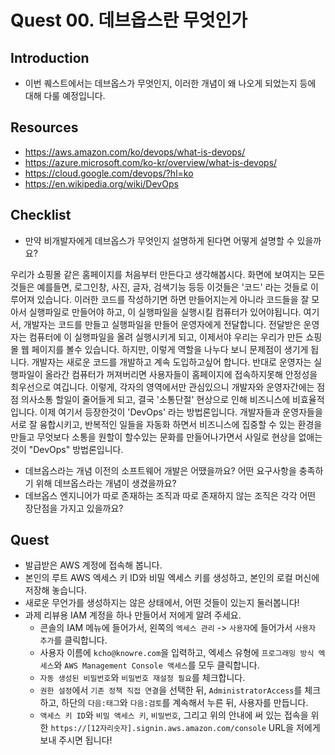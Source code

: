 # Quest 00. 데브옵스란 무엇인가

## Introduction
* 이번 퀘스트에서는 데브옵스가 무엇인지, 이러한 개념이 왜 나오게 되었는지 등에 대해 다룰 예정입니다.

## Resources
* https://aws.amazon.com/ko/devops/what-is-devops/
* https://azure.microsoft.com/ko-kr/overview/what-is-devops/
* https://cloud.google.com/devops/?hl=ko
* https://en.wikipedia.org/wiki/DevOps

## Checklist
* 만약 비개발자에게 데브옵스가 무엇인지 설명하게 된다면 어떻게 설명할 수 있을까요?

우리가 쇼핑몰 같은 홈페이지를 처음부터 만든다고 생각해봅시다. 화면에 보여지는 모든것들은 예를들면, 로그인창, 사진, 글자, 검색기능 등등 이것들은 '코드' 라는 것들로 이루어져 있습니다. 이러한 코드를 작성하기면 하면 만들어지는게 아니라 코드들을 잘 모아서 실행파일로 만들어야 하고, 이 실행파일을 실행시킬 컴퓨터가 있어야됩니다. 여기서, 개발자는 코드를 만들고 실행파일을 만들어 운영자에게 전달합니다. 전달받은 운영자는 컴퓨터에 이 실행파일을 올려 실행시키게 되고, 이제서야 우리는 우리가 만든 쇼핑몰 웹 페이지를 볼수 있습니다. 하지만, 이렇게 역할을 나누다 보니 문제점이 생기게 됩니다. 개발자는 새로운 코드를 개발하고 계속 도입하고싶어 합니다. 반대로 운영자는 실행파일이 올라간 컴퓨터가 꺼져버리면 사용자들이 홈페이지에 접속하지못해 안정성을 최우선으로 여깁니다. 이렇게, 각자의 영역에서만 관심있으니 개발자와 운영자간에는 점점
의사소통 할일이 줄어들게 되고, 결국 '소통단절' 현상으로 인해 비즈니스에 비효율적입니다. 이제 여기서 등장한것이 'DevOps' 라는 방법론입니다.
개발자들과 운영자들을 서로 잘 융합시키고, 반복적인 일들을 자동화 하면서 비즈니스에 집중할 수 있는 환경을 만들고 무엇보다 소통을 원할이 할수있는 문화를 만들어나가면서 사일로 현상을 없애는것이 "DevOps" 방법론입니다.


* 데브옵스라는 개념 이전의 소프트웨어 개발은 어땠을까요? 어떤 요구사항을 충족하기 위해 데브옵스라는 개념이 생겼을까요?
* 데브옵스 엔지니어가 따로 존재하는 조직과 따로 존재하지 않는 조직은 각각 어떤 장단점을 가지고 있을까요?

## Quest
* 발급받은 AWS 계정에 접속해 봅니다.
* 본인의 루트 AWS 엑세스 키 ID와 비밀 엑세스 키를 생성하고, 본인의 로컬 머신에 저장해 놓습니다.
* 새로운 무언가를 생성하지는 않은 상태에서, 어떤 것들이 있는지 둘러봅니다!
* 과제 리뷰용 IAM 계정을 하나 만들어서 저에게 알려 주세요.
  * 콘솔의 IAM 메뉴에 들어가서, 왼쪽의 `엑세스 관리` -> `사용자`에 들어가서 `사용자 추가`를 클릭합니다.
  * 사용자 이름에 `kcho@knowre.com`을 입력하고, 엑세스 유형에 `프로그래밍 방식 엑세스`와 `AWS Management Console 액세스`를 모두 클릭합니다.
  * `자동 생성된 비밀번호`와 `비밀번호 재설정 필요`를 체크합니다.
  * `권한 설정`에서 `기존 정책 직접 연결`을 선택한 뒤, `AdministratorAccess`를 체크하고, 하단의 `다음:태그`와 `다음:검토`를 계속해서 누른 뒤, 사용자를 만듭니다.
  * `액세스 키 ID`와 `비밀 액세스 키`, `비밀번호`, 그리고 위의 안내에 써 있는 접속을 위한 `https://[12자리숫자].signin.aws.amazon.com/console` URL을 저에게 보내 주시면 됩니다!
